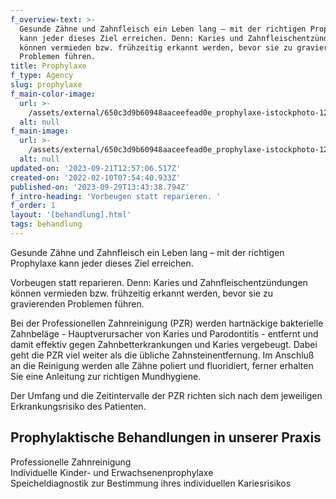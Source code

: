```yaml
---
f_overview-text: >-
  Gesunde Zähne und Zahnfleisch ein Leben lang – mit der richtigen Prophylaxe
  kann jeder dieses Ziel erreichen. Denn: Karies und Zahnfleischentzündungen
  können vermieden bzw. frühzeitig erkannt werden, bevor sie zu gravierenden
  Problemen führen.
title: Prophylaxe
f_type: Agency
slug: prophylaxe
f_main-color-image:
  url: >-
    /assets/external/650c3d9b60948aaceefead0e_prophylaxe-istockphoto-1289403684-1024x1024_upscaled.jpg
  alt: null
f_main-image:
  url: >-
    /assets/external/650c3d9b60948aaceefead0e_prophylaxe-istockphoto-1289403684-1024x1024_upscaled.jpg
  alt: null
updated-on: '2023-09-21T12:57:06.517Z'
created-on: '2022-02-10T07:54:40.933Z'
published-on: '2023-09-29T13:43:38.794Z'
f_intro-heading: 'Vorbeugen statt reparieren. '
f_order: 1
layout: '[behandlung].html'
tags: behandlung
---
```


Gesunde Zähne und Zahnfleisch ein Leben lang – mit der richtigen Prophylaxe kann jeder dieses Ziel erreichen.

Vorbeugen statt reparieren. Denn: Karies und Zahnfleischentzündungen können vermieden bzw. frühzeitig erkannt werden, bevor sie zu gravierenden Problemen führen.

Bei der Professionellen Zahnreinigung (PZR) werden hartnäckige bakterielle Zahnbeläge - Hauptverursacher von Karies und Parodontitis - entfernt und damit effektiv gegen Zahnbetterkrankungen und Karies vergebeugt. Dabei geht die PZR viel weiter als die übliche Zahnsteinentfernung. Im Anschluß an die Reinigung werden alle Zähne poliert und fluoridiert, ferner erhalten Sie eine Anleitung zur richtigen Mundhygiene.

Der Umfang und die Zeitintervalle der PZR richten sich nach dem jeweiligen Erkrankungsrisiko des Patienten.

Prophylaktische Behandlungen in unserer Praxis
----------------------------------------------

Professionelle Zahnreinigung  
Individuelle Kinder- und Erwachsenenprophylaxe  
Speicheldiagnostik zur Bestimmung ihres individuellen Kariesrisikos

‍
